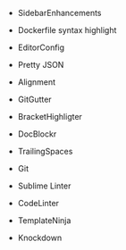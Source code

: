 - SidebarEnhancements
- Dockerfile syntax highlight
- EditorConfig
- Pretty JSON
- Alignment
- GitGutter
- BracketHighligter
- DocBlockr

- TrailingSpaces
- Git
- Sublime Linter
- CodeLinter
- TemplateNinja
- Knockdown
